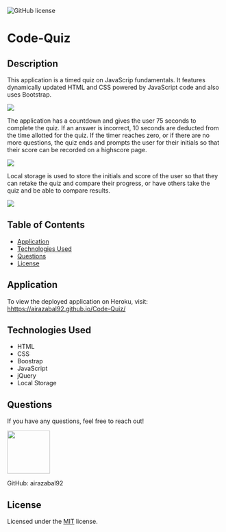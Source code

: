 ![GitHub license](https://img.shields.io/badge/license-MIT-blue.svg)

# Code-Quiz

## Description

This application is a timed quiz on JavaScrip fundamentals. It features dynamically updated HTML and CSS powered by JavaScript code and also uses Bootstrap.

<img src="https://i.imgur.com/lczU655.png">

The application has a countdown and gives the user 75 seconds to complete the quiz. If an answer is incorrect, 10 seconds are deducted from the time allotted for the quiz. If the timer reaches zero, or if there are no more questions, the quiz ends and prompts the user for their initials so that their score can be recorded on a highscore page.

<img src="https://i.imgur.com/csud7Pj.png">

Local storage is used to store the initials and score of the user so that they can retake the quiz and compare their progress, or have others take the quiz and be able to compare results.

<img src="https://i.imgur.com/ddXuJtt.png">

## Table of Contents

- [Application](#application)
- [Technologies Used](#technologies-used)
- [Questions](#questions)
- [License](#license)

## Application

To view the deployed application on Heroku, visit:
<a href="https://airazabal92.github.io/Code-Quiz/" target="_blank">hhttps://airazabal92.github.io/Code-Quiz/</a>

## Technologies Used

- HTML
- CSS
- Boostrap
- JavaScript
- jQuery
- Local Storage

## Questions

If you have any questions, feel free to reach out!

 <img src="https://avatars0.githubusercontent.com/u/60761756?v=4" width="100">
  
 GitHub: airazabal92

## License

Licensed under the [MIT](https://github.com/microsoft/vscode/blob/master/LICENSE.txt) license.
